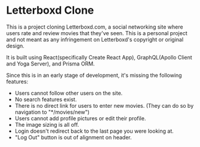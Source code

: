# Letterboxd Clone

This is a project cloning Letterboxd.com, a social networking site where users rate and review movies that they've seen. This is a personal project and not meant as any infringement on Letterboxd's copyright or original design.

It is built using React(specifically Create React App), GraphQL(Apollo Client and Yoga Server), and Prisma ORM.

Since this is in an early stage of development, it's missing the following features:

-   Users cannot follow other users on the site.
-   No search features exist.
-   There is no direct link for users to enter new movies. (They can do so by navigation to "\*/movies/new")
-   Users cannot add profile pictures or edit their profile.
-   The image sizing is all off.
-   Login doesn't redirect back to the last page you were looking at.
-   "Log Out" button is out of alignment on header.
